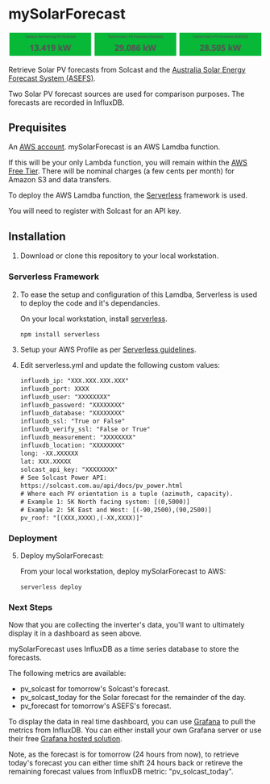 # mySolarForecast

![alt tag](docs/example-grafana-panels.png)

Retrieve Solar PV forecasts from Solcast and the [Australia Solar Energy 
Forecast System (ASEFS)](https://www.aemo.com.au/Electricity/National-Electricity-Market-NEM/Planning-and-forecasting/Solar-and-wind-energy-forecasting).

Two Solar PV forecast sources are used for comparison purposes. The forecasts 
are recorded in InfluxDB.

## Prequisites

An [AWS account](https://aws.amazon.com). mySolarForecast is an AWS Lamdba 
function. 

If this will be your only Lambda function, you will remain within the 
[AWS Free Tier](https://aws.amazon.com/lambda/pricing/). There will be nominal 
charges (a few cents per month) for Amazon S3 and data transfers.

To deploy the AWS Lamdba function, the [Serverless](https://serverless.com/framework/docs/providers/aws/guide/installation/) framework is used.

You will need to register with Solcast for an API key.

## Installation

1. Download or clone this repository to your local workstation.

### Serverless Framework

2. To ease the setup and configuration of this Lamdba, Serverless is used to 
deploy the code and it's dependancies.

   On your local workstation, install [serverless](https://serverless.com/framework/docs/providers/aws/guide/installation/).

   ```
   npm install serverless
   ```

3. Setup your AWS Profile as per [Serverless guidelines](https://serverless.com/framework/docs/providers/aws/guide/credentials/).

4. Edit serverless.yml and update the following custom values:

   ```
   influxdb_ip: "XXX.XXX.XXX.XXX"
   influxdb_port: XXXX
   influxdb_user: "XXXXXXXX"
   influxdb_password: "XXXXXXXX"
   influxdb_database: "XXXXXXXX"
   influxdb_ssl: "True or False"
   influxdb_verify_ssl: "False or True"
   influxdb_measurement: "XXXXXXXX"
   influxdb_location: "XXXXXXXX"
   long: -XX.XXXXXX
   lat: XXX.XXXXX
   solcast_api_key: "XXXXXXXX"
   # See Solcast Power API: https://solcast.com.au/api/docs/pv_power.html
   # Where each PV orientation is a tuple (azimuth, capacity). 
   # Example 1: 5K North facing system: [(0,5000)]
   # Example 2: 5K East and West: [(-90,2500),(90,2500)]
   pv_roof: "[(XXX,XXXX),(-XX,XXXX)]"
   ```

### Deployment

5. Deploy mySolarForecast:

   From your local workstation, deploy mySolarForecast to AWS:

   ```
   serverless deploy 
   ```

### Next Steps

Now that you are collecting the inverter's data, you'll want to ultimately 
display it in a dashboard as seen above.

mySolarForecast uses InfluxDB as a time series database to store the forecasts.

The following metrics are available:

- pv_solcast for tomorrow's Solcast's forecast.
- pv_solcast_today for the Solar forecast for the remainder of the day.
- pv_forecast for tomorrow's ASEFS's forecast.

To display the data in real time dashboard, you can use 
[Grafana](https://grafana.com/get) to pull the metrics from InfluxDB. You can 
either install your own Grafana server or use their free 
[Grafana hosted solution](https://grafana.com/cloud/grafana).

Note, as the forecast is for tomorrow (24 hours from now), to retrieve today's
forecast you can either time shift 24 hours back or retireve the remaining
forecast values from InfluxDB metric: "pv_solcast_today".
